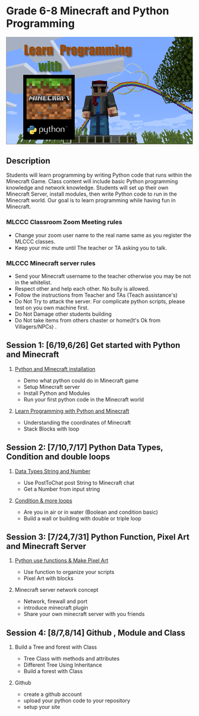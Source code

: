 # Grade 6-8 Minecraft and Python Programming

![python-minecraft](../images/image7.png)

## Description

Students will learn programming by writing Python code that runs within the Minecraft Game. Class content will include basic Python programming knowledge and network knowledge. Students will set up their own Minecraft Server, install modules, then write Python code to run in the Minecraft world. Our goal is to learn programming while having fun in Minecraft.

### MLCCC Classroom Zoom Meeting rules

* Change your zoom user name to the real name same as you register the MLCCC classes.
* Keep your mic mute until The teacher or TA asking you to talk.

### MLCCC Minecraft server rules

* Send your Minecraft username to the teacher otherwise you may be not in the whitelist.
* Respect other and help each other. No bully is allowed.
* Follow the instructions from Teacher and TAs (Teach assistance's)
* Do Not Try to attack the server. For complicate python scripts, please test on you own machine first.
* Do Not Damage other students building
* Do Not take items from others chaster or home(It's Ok from Villagers/NPCs) .

## Session 1: [6/19,6/26] Get started with Python and Minecraft

1. [Python and Minecraft installation](./Session1.1.md)
    * Demo what python could do in Minecraft game
    * Setup Minecraft server
    * Install Python and Modules
    * Run your first python code in the Minecraft world

2. [Learn Programming with Python and Minecraft](./Session1.2.md)
    * Understanding the coordinates of Minecraft
    * Stack Blocks with loop

## Session 2: [7/10,7/17] Python Data Types, Condition and double loops

1. [Data Types String and Number](./Session2.1.md)
   * Use PostToChat post String to Minecraft chat
   * Get a Number from input string
  
2. [Condition & more loops](./Session2.2.md)
   * Are you in air or in water (Boolean and condition basic)
   * Build a wall or building with double or triple loop

## Session 3: [7/24,7/31] Python Function, Pixel Art and Minecraft Server

1. [Python use functions & Make Pixel Art](./Session3.1.md)
   * Use function to organize your scripts
   * Pixel Art with blocks

2. Minecraft server network concept
    * Network, firewall and port
    * introduce minecraft plugin
    * Share your own minecraft server with you friends
  

## Session 4: [8/7,8/14] Github , Module and Class

1. Build a Tree and forest with Class
   * Tree Class with methods and attributes
   * Different Tree Using Inheritance
   * Build a forest with Class

2. Github
   * create a github account
   * upload your python code to your repository
   * setup your site

  